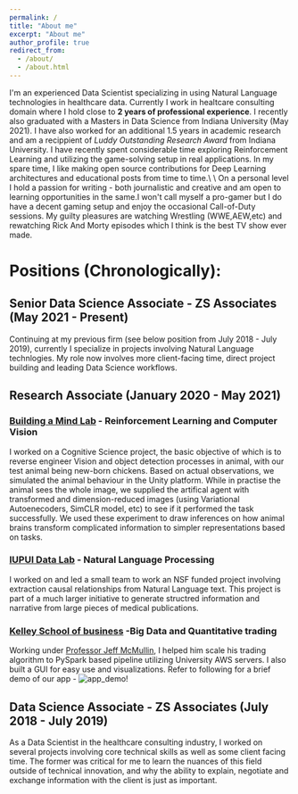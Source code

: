 ```yaml
---
permalink: /
title: "About me"
excerpt: "About me"
author_profile: true
redirect_from: 
  - /about/
  - /about.html
---
```


I'm an experienced Data Scientist specializing in using Natural Language technologies in healthcare data. Currently I work in healtcare consulting domain where I hold close to **2 years of professional experience**. I recently also graduated with a Masters in Data Science from Indiana University (May 2021). I have also worked for an additional 1.5 years in academic research and am a recippient of *Luddy Outstanding Research Award* from Indiana University. I have recently spent considerable time exploring Reinforcement Learning and utilizing the game-solving setup in real applications. In my spare time, I like making open source contributions for Deep Learning architectures and educational posts from time to time.\\
\\
On a personal level I hold a passion for writing - both journalistic and creative and am open to learning opportunities in the same.I won't call myself a pro-gamer but I do have a decent gaming setup and enjoy the occasional Call-of-Duty sessions. My guilty pleasures are watching Wrestling (WWE,AEW,etc) and rewatching Rick And Morty episodes which I think is the best TV show ever made.


# Positions (Chronologically):

## Senior Data Science Associate - ZS Associates (May 2021 - Present)
Continuing at my previous firm (see below position from July 2018 - July 2019), currently I specialize in projects involving Natural Language technlogies. My role now involves more client-facing time, direct project building and leading Data Science workflows.

##  Research Associate (January 2020 - May 2021)
### [Building a Mind Lab](http://buildingamind.com/) - Reinforcement Learning and Computer Vision
I worked on a Cognitive Science project, the basic objective of which is to reverse engineer Vision and object detection processes in animal, with our test animal being new-born chickens. Based on actual observations, we simulated the animal behaviour in the Unity platform. While in practise the animal sees the whole image, we supplied the artifical agent with transformed and dimension-reduced images (using Variational Autoenecoders, SimCLR model, etc) to see if it performed the task successfully. We used these experiment to draw inferences on how animal brains transform complicated information to simpler representations based on tasks.

### [IUPUI Data Lab](https://data.soic.iupui.edu/) - Natural Language Processing
I worked on and led a small team to work an NSF funded project involving extraction causal relationships from Natural Language text. This project is part of a much larger initiative to generate structred information and narrative from large pieces of medical publications.

### [Kelley School of business](https://kelley.iu.edu/) -Big Data and Quantitative trading 
Working under [Professor Jeff McMullin](https://kelley.iu.edu/faculty-research/faculty-directory/profile.cshtml?id=JEMCMULL), I helped him scale his trading algorithm to PySpark based pipeline utilizing University AWS servers. I also built a GUI for easy use and visualizations. Refer to following for a brief demo of our app - 
![app_demo!](https://github.com/pranavdg1997/pranavdg1997.github.io/blob/master/images/zoom_0.gif)

## Data Science Associate - ZS Associates (July 2018 - July 2019)
As a Data Scientist in the healthcare consulting industry, I worked on several projects involving core technical skills as well as some client facing time. The former was critical for me to learn the nuances of this field outside of technical innovation, and why the ability to explain, negotiate and exchange information with the client is just as important.




